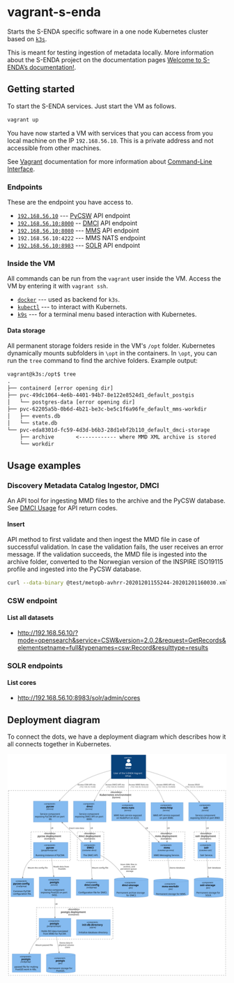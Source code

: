 # vagrant-s-enda

Starts the S-ENDA specific software in a one node Kubernetes cluster based on [`k3s`](https://github.com/k3s-io/k3s).

This is meant for testing ingestion of metadata locally. More information about the S-ENDA project on the documentation pages [Welcome to S-ENDA’s documentation!](https://s-enda-documentation.readthedocs.io/en/latest/).

## Getting started

To start the S-ENDA services. Just start the VM as follows.

```bash
vagrant up
```

You have now started a VM with services that you can access from you local machine on the IP `192.168.56.10`. This is a private address and not accessible from  other machines.

See [Vagrant](https://www.vagrantup.com/) documentation for more information about [Command-Line Interface](https://www.vagrantup.com/docs/cli).

### Endpoints

These are the endpoint you have access to.

* [`192.168.56.10`](http://192.168.56.10) --- [PyCSW](https://github.com/geopython/pycsw) API endpoint
* [`192.168.56.10:8000`](http://192.168.56.10:8000) -- [DMCI](https://github.com/metno/discovery-metadata-catalog-ingestor) API endpoint
* [`192.168.56.10:8080`](http://192.168.56.10:8080) --- [MMS](https://github.com/metno/go-mms) API endpoint
* `192.168.56.10:4222` --- MMS NATS endpoint
* [`192.168.56.10:8983`](http://192.168.56.10:8983) --- [SOLR](https://gitbox.apache.org/repos/asf/solr.git) API endpoint

### Inside the VM

All commands can be run from the `vagrant` user inside the VM. Access the VM by entering it with `vagrant ssh`.

* [`docker`](https://docs.docker.com/engine/reference/commandline/cli/) --- used as backend for `k3s`.
* [`kubectl`](https://github.com/kubernetes/kubectl) --- to interact with Kubernets.
* [`k9s`](https://github.com/derailed/k9s) --- for a terminal menu based interaction with Kubernetes.

#### Data storage

All permanent storage folders reside in the VM's `/opt` folder. Kubernetes dynamically mounts subfolders in `\opt` in the containers. In `\opt`, you can run the `tree` command to find the archive folders. Example output:

```plain
vagrant@k3s:/opt$ tree
.
├── containerd [error opening dir]
├── pvc-49dc1064-4e6b-4401-94b7-8e122e8524d1_default_postgis
│   └── postgres-data [error opening dir]
├── pvc-62205a5b-0b6d-4b21-be3c-be5c1f6a96fe_default_mms-workdir
│   ├── events.db
│   └── state.db
└── pvc-eda8301d-fc59-4d3d-b6b3-28d1ebf2b110_default_dmci-storage
    ├── archive       <------------ where MMD XML archive is stored
    └── workdir
```

## Usage examples

### Discovery Metadata Catalog Ingestor, DMCI

An API tool for ingesting MMD files to the archive and the PyCSW database. See [DMCI Usage](https://github.com/metno/discovery-metadata-catalog-ingestor#usage) for API return codes.

#### Insert

API method to first validate and then ingest the MMD file in case of successful validation. In case the validation fails, the user receives an error message. If the validation succeeds, the MMD file is ingested into the archive folder, converted to the Norwegian version of the INSPIRE ISO19115 profile and ingested into the PyCSW database.

```bash
curl --data-binary @test/metopb-avhrr-20201201155244-20201201160030.xml http://192.168.56.10:8000/v1/insert
```

### CSW endpoint

#### List all datasets

* http://192.168.56.10/?mode=opensearch&service=CSW&version=2.0.2&request=GetRecords&elementsetname=full&typenames=csw:Record&resulttype=results

### SOLR endpoints

#### List cores

* http://192.168.56.10:8983/solr/admin/cores

## Deployment diagram

To connect the dots, we have a deployment diagram which describes how it all connects together in Kubernetes.

![Deployment](dep.svg)

<!---
# java -jar ~/Nedlastinger/plantuml.jar -tsvg README.md

@startuml dep
!includeurl https://raw.githubusercontent.com/plantuml-stdlib/C4-PlantUML/v2.0.1/C4_Component.puml

LAYOUT_TOP_DOWN()
'LAYOUT_LEFT_RIGHT
'LAYOUT_WITH_LEGEND()
'LAYOUT_AS_SKETCH()


'
' Persons
'
Person(internal_user, "User", "User of the S-ENDA Vagrant setup.")

'----------------------------------------------------------------------

System_Boundary(k8s_env, "Kubernetes environment") {

  '
  ' ConfigMap
  '
  Component(catalog_service_postgis_conf, "postgis", "configmap", "passwd file for making PostGIS work in K8s.")
  Component(pycsw_config, "pycsw-config", "configmap", "Common PyCSW configuration file.")
  Component(config_dmci, "dmci-config", "configmap", "Configuraiton file for DMCI.")

  '
  ' Services
  '
  Component(catalog_service_postgis_service, "postgis", "service", "Service component exposing PostGIS on port 5432.")
  Component(pycsw_service, "pycsw", "service", "Service component exposing PyCSW API on port 80.")
  Component("service_dmci", "dmci", "service", "Service component exposing DMCI API on port 8000.")
  Component("service_mms_nats", "mms-nats", "service", "MMS Nats service exposed on NodePort on 4222.")
  Component("service_mms_http", "mms-http", "service", "MMS API service exposed on port 8080.")
  Component("service_solr", "solr", "service", "Service component exposing SOLR on port 8983")


  '
  ' Deployment postgis
  '
  Container_Boundary("catalog_service_postgis_boundary", "postgis deployment") {
    Component(init_db_directory, "init-db-directory", "alpine", "Initialize database directory.")
    Component(catalog_service_postgis, "postgis", "postgis/postgis", "Holds ISO data translated from MMD for PyCSW.")
    Rel(catalog_service_postgis, catalog_service_postgis_conf, "Mount passwd file")
  }

  ComponentDb(catalog_service_postgis_storage, "postgis", "pvc", "Permanent storage for PostGIS.")
  ComponentDb(storage_dmci, "dmci-storage", "pvc", "Permanent archive storage for DMCI.")
  ComponentDb(storage_mms, "mms-workdir", "pvc", "Permanent storage for MMS.")
  ComponentDb(storage_solr, "solr-storage", "pvc", "Permanent storage for SOLR.")

  Rel(catalog_service_postgis, catalog_service_postgis_storage, "Stores data in physical volume claim")

  '
  ' Deployment pycsw
  '
  Container_Boundary("pycsw_boundary", "pycsw deployment") {
    Component(pycsw1, "pycsw", "geopython/pycsw", "Running instance of PyCSW.")

    Rel(pycsw1, pycsw_config, "Mount the config file")
    Rel(pycsw_service, pycsw1, "LB")
  }

  Rel(pycsw1, catalog_service_postgis_service, "Reads data from PostGIS.")
  Rel(catalog_service_postgis_service, catalog_service_postgis, "LB")

  '
  ' Deployment dmci
  '
  Container_Boundary("boundary_dmci", "dmci deployment") {
    Component("container_dmci", "DMCI", "container-dmci", "The DMCI API.")

    Rel(service_dmci, "container_dmci", "LB")
    Rel(container_dmci, storage_dmci, "Store XML files in archive, and persistent queue storage")
    Rel_U(container_dmci, pycsw_service, "Insert new data")
    Rel(container_dmci, config_dmci, "Mount config file")
  }

  '
  ' Deployment dmci
  '
  Container_Boundary("boundary_mms", "mms deployment") {
    Component(container_go_mms, "mms", "conainer-go-mms", "MMS Messaging Service.")

    Rel(service_mms_nats, container_go_mms, "LB")
    Rel(service_mms_http, container_go_mms, "LB")
    Rel(container_go_mms, storage_mms, "Stores database")
  }

  '
  ' Deployment solr
  '
  Container_Boundary("boundary_solr", "solr deployment") {
    Component(container_solr, "solr", "conainer-solr", "Solr Service.")

    Rel(service_solr, container_solr, "LB")
    Rel(container_solr, storage_solr, "Solr database")
  }

  '
  ' Deployment pycsw-ingest
  '

  Rel(internal_user, pycsw_service, "Access CSW API via", "192.168.56.10:80")
  Rel(internal_user, service_dmci, "Access DMCI API via", "192.168.56.10:8000")
  Rel(internal_user, service_mms_nats, "Access MMS Nats via", "192.168.56.10:4222")
  Rel(internal_user, service_mms_http, "Access MMS API via", "192.168.56.10:8080")
  Rel(internal_user, service_solr, "Access SOLR", "192.168.56.10:8983")
}

@enduml
-->


<!---
vim: set spell spelllang=en:
-->
